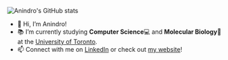 ![Anindro's GitHub stats](https://github-readme-stats.vercel.app/api?username=AB20CS&show_icons=true&theme=gruvbox) 


- 👋 Hi, I’m Anindro!
- 📚 I’m currently studying **Computer Science**💻 and **Molecular Biology**🧬 at the [University of Toronto](https://utoronto.ca).
- 📫 Connect with me on [LinkedIn](https://www.linkedin.com/in/anindro/) or check out [my website](https://bit.ly/AB20CS)!
